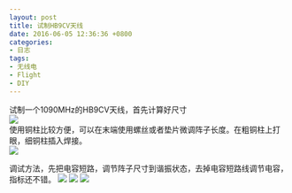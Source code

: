 ```yaml
---
layout: post
title: 试制HB9CV天线
date: 2016-06-05 12:36:36 +0800
categories:
- 日志
tags:
- 无线电
- Flight
- DIY
---
```


试制一个1090MHz的HB9CV天线，首先计算好尺寸    
![](http://i1328.photobucket.com/albums/w532/xwlogic/c_zpss7pc0vyt.jpg)    
使用铜柱比较方便，可以在末端使用螺丝或者垫片微调阵子长度。在粗铜柱上打眼，细铜柱插入焊接。        
![](http://i1328.photobucket.com/albums/w532/xwlogic/HB9CV_zpsu6nrwz8p.jpg)    

调试方法，先把电容短路，调节阵子尺寸到谐振状态，去掉电容短路线调节电容，指标还不错。 
![](http://i1328.photobucket.com/albums/w532/xwlogic/S11_VSWR_16_06_06%2015_50_50_zpsyyl0cjnv.png)
![](http://i1328.photobucket.com/albums/w532/xwlogic/S11_Z_16_06_06%2015_51_06_zps4ktmy3ru.png)
![](http://i1328.photobucket.com/albums/w532/xwlogic/S11_Smith_16_06_06%2016_17_15_zpsf86caiec.png)


